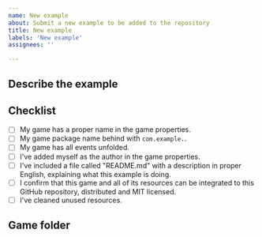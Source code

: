 ```yaml
---
name: New example
about: Submit a new example to be added to the repository
title: New example
labels: 'New example'
assignees: ''

---
```

<!--
**⚠️ Please edit and complete this before submitting your game:**
-->

## Describe the example

<!--
A clear and concise description of what the example is, how useful it is.
-->

## Checklist

- [ ] My game has a proper name in the game properties. 
- [ ] My game package name behind with `com.example.`.
- [ ] My game has all events unfolded.
- [ ] I've added myself as the author in the game properties.
- [ ] I've included a file called "README.md" with a description in proper English, explaining what this example is doing.
- [ ] I confirm that this game and all of its resources can be integrated to this GitHub repository, distributed and MIT licensed.
- [ ] I've cleaned unused resources.

## Game folder

<!--
Finally, attach a zip file containing your game and all its resources (images, sounds, etc...)

You also may have to create an account on GitHub before posting.
If your game is high quality and useful, it will be added to the list of GDevelop community examples.
When you're ready, remove this last paragraph and click on "Submit new issue". Thanks 🙌
-->
